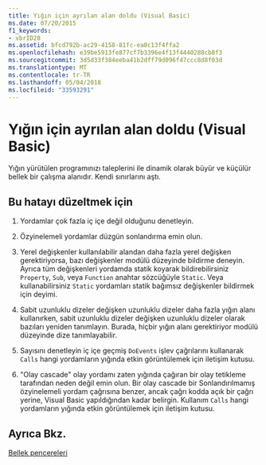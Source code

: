```yaml
---
title: Yığın için ayrılan alan doldu (Visual Basic)
ms.date: 07/20/2015
f1_keywords:
- vbrID28
ms.assetid: bfcd792b-ac29-4158-81fc-ea0c13f4ffa2
ms.openlocfilehash: e39be5913fe877cf7b3396e4f13f4440288cb8f3
ms.sourcegitcommit: 3d5d33f384eeba41b2dff79d096f47ccc8d8f03d
ms.translationtype: MT
ms.contentlocale: tr-TR
ms.lasthandoff: 05/04/2018
ms.locfileid: "33593291"
---
```

# <a name="out-of-stack-space-visual-basic"></a>Yığın için ayrılan alan doldu (Visual Basic)
Yığın yürütülen programınızı taleplerini ile dinamik olarak büyür ve küçülür bellek bir çalışma alanıdır. Kendi sınırlarını aştı.  
  
## <a name="to-correct-this-error"></a>Bu hatayı düzeltmek için  
  
1.  Yordamlar çok fazla iç içe değil olduğunu denetleyin.  
  
2.  Özyinelemeli yordamlar düzgün sonlandırma emin olun.  
  
3.  Yerel değişkenler kullanılabilir alandan daha fazla yerel değişken gerektiriyorsa, bazı değişkenler modülü düzeyinde bildirme deneyin. Ayrıca tüm değişkenleri yordamda statik koyarak bildirebilirsiniz `Property`, `Sub`, veya `Function` anahtar sözcüğüyle `Static`. Veya kullanabilirsiniz `Static` yordamları statik bağımsız değişkenler bildirmek için deyimi.  
  
4.  Sabit uzunluklu dizeler değişken uzunluklu dizeler daha fazla yığın alanı kullanırken, sabit uzunluklu dizeler değişken uzunluklu dizeler olarak bazıları yeniden tanımlayın. Burada, hiçbir yığın alanı gerektiriyor modülü düzeyinde dize tanımlayabilir.  
  
5.  Sayısını denetleyin iç içe geçmiş `DoEvents` işlev çağrılarını kullanarak `Calls` hangi yordamların yığında etkin görüntülemek için iletişim kutusu.  
  
6.  "Olay cascade" olay yordamı zaten yığında çağıran bir olay tetikleme tarafından neden değil emin olun. Bir olay cascade bir Sonlandırılmamış özyinelemeli yordam çağrısına benzer, ancak çağrı kodda açık bir çağrı yerine, Visual Basic yapıldığından kadar belirgin. Kullanım `Calls` hangi yordamların yığında etkin görüntülemek için iletişim kutusu.  
  
## <a name="see-also"></a>Ayrıca Bkz.  
 [Bellek pencereleri](/visualstudio/debugger/memory-windows)
